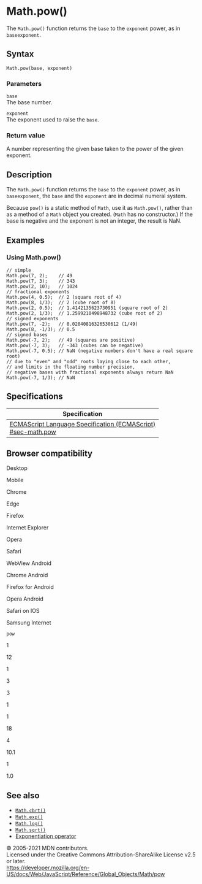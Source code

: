# Math.pow()

The `Math.pow()` function returns the `base` to the `exponent` power, as in `baseexponent`.

## Syntax

    Math.pow(base, exponent)

### Parameters

`base`  
The base number.

`exponent`  
The exponent used to raise the `base`.

### Return value

A number representing the given base taken to the power of the given exponent.

## Description

The `Math.pow()` function returns the `base` to the `exponent` power, as in `baseexponent`, the `base` and the `exponent` are in decimal numeral system.

Because `pow()` is a static method of `Math`, use it as `Math.pow()`, rather than as a method of a `Math` object you created. (`Math` has no constructor.) If the base is negative and the exponent is not an integer, the result is NaN.

## Examples

### Using Math.pow()

    // simple
    Math.pow(7, 2);    // 49
    Math.pow(7, 3);    // 343
    Math.pow(2, 10);   // 1024
    // fractional exponents
    Math.pow(4, 0.5);  // 2 (square root of 4)
    Math.pow(8, 1/3);  // 2 (cube root of 8)
    Math.pow(2, 0.5);  // 1.4142135623730951 (square root of 2)
    Math.pow(2, 1/3);  // 1.2599210498948732 (cube root of 2)
    // signed exponents
    Math.pow(7, -2);   // 0.02040816326530612 (1/49)
    Math.pow(8, -1/3); // 0.5
    // signed bases
    Math.pow(-7, 2);   // 49 (squares are positive)
    Math.pow(-7, 3);   // -343 (cubes can be negative)
    Math.pow(-7, 0.5); // NaN (negative numbers don't have a real square root)
    // due to "even" and "odd" roots laying close to each other,
    // and limits in the floating number precision,
    // negative bases with fractional exponents always return NaN
    Math.pow(-7, 1/3); // NaN

## Specifications

<table><thead><tr class="header"><th>Specification</th></tr></thead><tbody><tr class="odd"><td><a href="https://tc39.es/ecma262/#sec-math.pow">ECMAScript Language Specification (ECMAScript)<br />
<span class="small">#sec-math.pow</span></a></td></tr></tbody></table>

## Browser compatibility

Desktop

Mobile

Chrome

Edge

Firefox

Internet Explorer

Opera

Safari

WebView Android

Chrome Android

Firefox for Android

Opera Android

Safari on IOS

Samsung Internet

`pow`

1

12

1

3

3

1

1

18

4

10.1

1

1.0

## See also

-   [`Math.cbrt()`](cbrt)
-   [`Math.exp()`](exp)
-   [`Math.log()`](log)
-   [`Math.sqrt()`](sqrt)
-   [Exponentiation operator](../../operators/exponentiation)

© 2005-2021 MDN contributors.  
Licensed under the Creative Commons Attribution-ShareAlike License v2.5 or later.  
<a href="https://developer.mozilla.org/en-US/docs/Web/JavaScript/Reference/Global_Objects/Math/pow" class="_attribution-link">https://developer.mozilla.org/en-US/docs/Web/JavaScript/Reference/Global_Objects/Math/pow</a>
